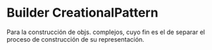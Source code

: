 # Builder CreationalPattern
Para la construcción de objs. complejos, cuyo fin es el de separar el proceso de construcción de su representación.
